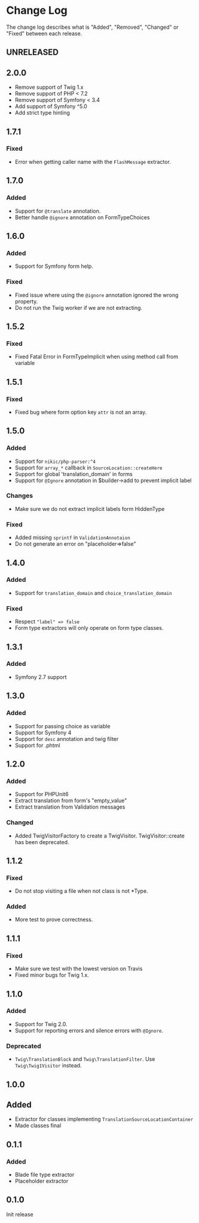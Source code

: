 # Change Log

The change log describes what is "Added", "Removed", "Changed" or "Fixed" between each release.

## UNRELEASED

## 2.0.0

- Remove support of Twig 1.x
- Remove support of PHP < 7.2
- Remove support of Symfony < 3.4
- Add support of Symfony ^5.0
- Add strict type hinting

## 1.7.1

### Fixed

- Error when getting caller name with the `FlashMessage` extractor.

## 1.7.0

### Added

- Support for `@translate` annotation.
- Better handle `@ignore` annotation on FormTypeChoices

## 1.6.0

### Added

- Support for Symfony form help.

### Fixed

- Fixed issue where using the `@ignore` annotation ignored the wrong property.
- Do not run the Twig worker if we are not extracting.

## 1.5.2

### Fixed

- Fixed Fatal Error in FormTypeImplicit when using method call from variable

## 1.5.1

### Fixed

- Fixed bug where form option key `attr` is not an array.

## 1.5.0

### Added

- Support for `nikic/php-parser:^4`
- Support for `array_*` callback in `SourceLocation::createHere`
- Support for global 'translation_domain' in forms
- Support for `@Ignore` annotation in $builder->add to prevent implicit label

### Changes

- Make sure we do not extract implicit labels form HiddenType

### Fixed

- Added missing `sprintf` in `ValidationAnnotaion`
- Do not generate an error on "placeholder=>false"

## 1.4.0

### Added

- Support for `translation_domain` and `choice_translation_domain`

### Fixed

- Respect `"label" => false`
- Form type extractors will only operate on form type classes.

## 1.3.1

### Added

- Symfony 2.7 support

## 1.3.0

### Added

- Support for passing choice as variable
- Support for Symfony 4
- Support for `desc` annotation and twig filter
- Support for .phtml

## 1.2.0

### Added

- Support for PHPUnit6
- Extract translation from form's "empty_value"
- Extract translation from Validation messages

### Changed

- Added TwigVisitorFactory to create a TwigVisitor. TwigVisitor::create has been deprecated.

## 1.1.2

### Fixed

- Do not stop visiting a file when not class is not *Type.

### Added

- More test to prove correctness.

## 1.1.1

### Fixed

- Make sure we test with the lowest version on Travis
- Fixed minor bugs for Twig 1.x.

## 1.1.0

### Added

- Support for Twig 2.0.
- Support for reporting errors and silence errors with `@Ignore`.

### Deprecated

- `Twig\TranslationBlock` and `Twig\TranslationFilter`. Use `Twig\Twig1Visitor` instead.

## 1.0.0

## Added

- Extractor for classes implementing `TranslationSourceLocationContainer`
- Made classes final

## 0.1.1

### Added

- Blade file type extractor
- Placeholder extractor

## 0.1.0

Init release


